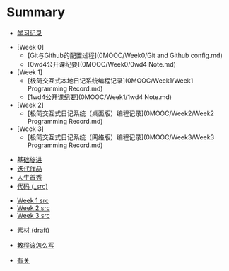 # Summary
- [学习记录](0MOOC/README.md)
 + [Week 0]
   * [Git与Github的配置过程](0MOOC/Week0/Git and Github config.md)
   * [0wd4公开课纪要](0MOOC/Week0/0wd4 Note.md)
 + [Week 1]
   * [极简交互式本地日记系统编程记录](0MOOC/Week1/Week1 Programming Record.md)
   * [1wd4公开课纪要](0MOOC/Week1/1wd4 Note.md)
 + [Week 2]
   * [极简交互式日记系统（桌面版）编程记录](0MOOC/Week2/Week2 Programming Record.md)
 + [Week 3]
   * [极简交互式日记系统（网络版）编程记录](0MOOC/Week3/Week3 Programming Record.md)
- [基础旋进](1sTry/README.md)
- [迭代作品](2nDev/README.md)
- [人生首秀](3rDemo/README.md)
- [代码 (_src)](_src/README.md)
 + [Week 1 src](_src/om2py0w/0wex1/README.md)
 + [Week 2 src](_src/om2py2w/2wex0/README.md)
 + [Week 3 src](_src/om2py3w/3wex0/README.md)
- [素材 (draft)](draft/README.md)
 + [教程该怎么写](draft/how2tutorial.md)
- [有关](ABOUT.md)
